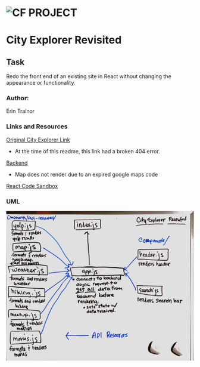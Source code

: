 ![CF](http://i.imgur.com/7v5ASc8.png) PROJECT
=================================================
# City Explorer Revisited

## Task
Redo the front end of an existing site in React without changing the appearance or functionality.

### Author:
Erin Trainor

### Links and Resources
[Original City Explorer Link](https://codefellows.github.io/city_explorer/)
* At the time of this readme, this link had a broken 404 error.

[Backend](https://city-explorer-backend.herokuapp.com)
* Map does not render due to an expired google maps code

[React Code Sandbox](https://codesandbox.io/s/ymmmp031yj)

### UML
![UML IMAGE](./um.jpg) 





